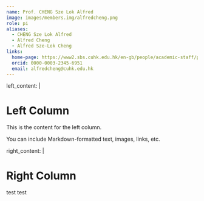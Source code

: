 ```yaml
---
name: Prof. CHENG Sze Lok Alfred
image: images/members.img/alfredcheng.png
role: pi
aliases:
  - CHENG Sze Lok Alfred
  - Alfred Cheng
  - Alfred Sze-Lok Cheng
links:
  home-page: https://www2.sbs.cuhk.edu.hk/en-gb/people/academic-staff/prof-cheng-sze-lok-alfred
  orcid: 0000-0003-2345-6951
  email: alfredcheng@cuhk.edu.hk
---
```



left_content: |
  # Left Column

  This is the content for the left column.

  You can include Markdown-formatted text, images, links, etc.

right_content: |
  # Right Column
  test test